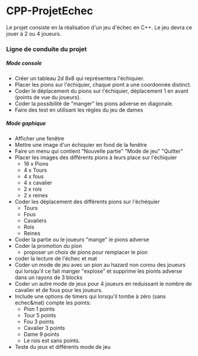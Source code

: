 # CPP-ProjetEchec

Le projet consiste en la réalisation d'un jeu d'échec en C++. Le jeu devra ce jouer à 2 ou 4 joueurs.

### Ligne de conduite du projet
##### Mode console
* Créer un tableau 2d 8x8 qui représentera l'échiquier.
* Placer les pions sur l'échiquier, chaque piont a une coordonnée distinct.
* Coder le déplacement du pions sur l'échiquier, déplacement 1 en avant (points de vue du joueurs).
* Coder la possibilité de "manger" les pions adverse en diagonale.
* Faire des test en utilisant les règles du jeu de dames
##### Mode gaphique
* Afficher une fenêtre
* Mettre une image d'un échiquier en fond de la fenêtre
* Faire un menu qui contient "Nouvelle partie" "Mode de jeu" "Quitter"
* Placer les images des différents pions à leurs place sur l'échiquier
  * 16 x Pions
  * 4 x Tours
  * 4 x fous
  * 4 x cavalier
  * 2 x rois
  * 2 x reines
* Coder les déplacement des différents pions sur l'échéquier
  * Tours
  * Fous
  * Cavaliers
  * Rois
  * Reines
* Coder la partie ou le joueurs "mange" le pions adverse
* Coder la promotion du pion
  * proposer un choix de pions pour remplacer le pion
* coder la lecture de l'échec et mat
* Coder un mode de jeu avec un pion au hazard non connu des joueurs qui lorsqu'il ce fait manger "explose" et supprime les pionts adverse dans un rayons de 3 blocks
* Coder un autre mode de jeux pour 4 joueurs en reduissant le nombre de cavalier et de fous pour les joueurs.
* Include une options de timers qui lorsqu'il tombe à zéro (sans echec&mat) compte les points:
  * Pion 1 points
  * Tour 5 points
  * Fou 3 points
  * Cavalier 3 points
  * Dame 9 points
  * Le rois est sans points.
* Teste du jeux et différents mode de jeu 
